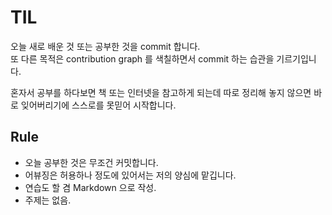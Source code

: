 # TIL

오늘 새로 배운 것 또는 공부한 것을 commit 합니다.  
또 다른 목적은 contribution graph 를 색칠하면서 commit 하는 습관을 기르기입니다.

혼자서 공부를 하다보면 책 또는 인터넷을 참고하게 되는데 따로 정리해 놓지 않으면 바로 잊어버리기에 스스로를 못믿어 시작합니다.




## Rule

* 오늘 공부한 것은 무조건 커밋합니다.
* 어뷰징은 허용하나 정도에 있어서는 저의 양심에 맡깁니다.
* 연습도 할 겸 Markdown 으로 작성.
* 주제는 없음.

